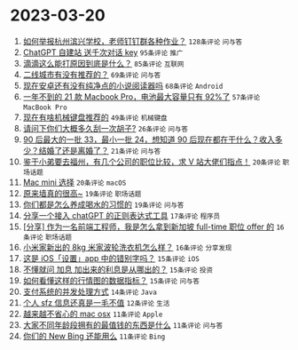 # 2023-03-20

1. [如何举报杭州滨兴学校，老师钉钉群各种作业？](https://www.v2ex.com/t/925408) `128条评论` `问与答`
1. [ChatGPT 自建站 送千次对话 key](https://www.v2ex.com/t/925400) `95条评论` `推广`
1. [滴滴这么能打原因到底是什么？](https://www.v2ex.com/t/925410) `85条评论` `互联网`
1. [二线城市有没有推荐的？](https://www.v2ex.com/t/925447) `69条评论` `问与答`
1. [现在安卓还有没有纯净点的小说阅读器吗](https://www.v2ex.com/t/925460) `68条评论` `Android`
1. [一年不到的 21 款 Macbook Pro，电池最大容量只有 92%了](https://www.v2ex.com/t/925416) `57条评论` `MacBook Pro`
1. [现在有啥机械键盘推荐的](https://www.v2ex.com/t/925422) `49条评论` `机械键盘`
1. [请问下你们大概多久刮一次胡子?](https://www.v2ex.com/t/925469) `26条评论` `问与答`
1. [90 后最大的一批 33，最小一批 24，想知道 90 后现在都在干什么？收入多少？结婚了还是离婚了？](https://www.v2ex.com/t/925438) `21条评论` `问与答`
1. [鉴于小弟要去福州，有几个公司的职位比较，求 V 站大佬们指点！](https://www.v2ex.com/t/925505) `20条评论` `职场话题`
1. [Mac mini 选择](https://www.v2ex.com/t/925424) `20条评论` `macOS`
1. [原来墙真的很高~](https://www.v2ex.com/t/925544) `19条评论` `职场话题`
1. [你们都是怎么养成喝水的习惯的](https://www.v2ex.com/t/925541) `19条评论` `问与答`
1. [分享一个接入 chatGPT 的正则表达式工具](https://www.v2ex.com/t/925510) `17条评论` `程序员`
1. [[分享] 作为一名前端工程师，我是怎么拿到新加坡 full-time 职位 offer 的](https://www.v2ex.com/t/925511) `16条评论` `职场话题`
1. [小米家新出的 8kg 米家波轮洗衣机怎么样？](https://www.v2ex.com/t/925452) `16条评论` `分享发现`
1. [这是 iOS「设置」app 中的错别字吗？](https://www.v2ex.com/t/925526) `15条评论` `iOS`
1. [不懂就问 加息 加出来的利息是从哪出的？](https://www.v2ex.com/t/925449) `15条评论` `投资`
1. [如何看懂这样的行情图的数据指标？](https://www.v2ex.com/t/925407) `15条评论` `问与答`
1. [支付系统的并发处理方式](https://www.v2ex.com/t/925472) `14条评论` `Java`
1. [个人 sfz 信息还真是一毛不值](https://www.v2ex.com/t/925477) `12条评论` `生活`
1. [越来越不省心的 mac osx](https://www.v2ex.com/t/925496) `11条评论` `Apple`
1. [大家不同年龄段拥有的最值钱的东西是什么](https://www.v2ex.com/t/925463) `11条评论` `问与答`
1. [你们的 New Bing 还能用么](https://www.v2ex.com/t/925421) `11条评论` `Bing`
